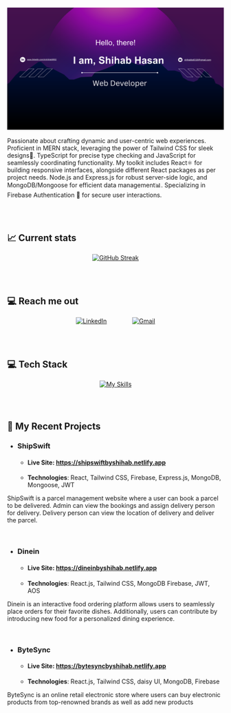 ![Tux, the Linux mascot](https://raw.githubusercontent.com/Shihab8902/Shihab8902/main/images/github%20banner.png)



<div >

Passionate about crafting dynamic and user-centric web experiences. Proficient in MERN stack, leveraging the power of Tailwind CSS for sleek designs🎨. TypeScript for precise type checking and JavaScript for seamlessly coordinating functionality. My toolkit includes React⚛️ for building responsive interfaces, alongside different React packages as per project needs. Node.js and Express.js for robust server-side logic, and MongoDB/Mongoose for efficient data management📊. Specializing in Firebase Authentication 🔐 for secure user interactions.

</div>

<br> <br>

## 📈 Current stats

<div align="center">

[![GitHub Streak](https://github-readme-streak-stats.herokuapp.com?user=Shihab8902&theme=github-dark)](https://git.io/streak-stats)

</div>


<br> <br>

## 💻 Reach me out

<div align="center">

[![LinkedIn](https://i.ibb.co/QjGgPTL/rsz-linkedinlogo.png)](https://www.linkedin.com/in/shihab8902)  &nbsp; &nbsp; &nbsp; &nbsp; &nbsp; &nbsp; &nbsp;  [![Gmail](https://i.ibb.co/3sZ45sH/resized1.png)](mailto:shihabbd018@gmail.com)



</div>



<br> <br>

## 💻 Tech Stack

<div align="center">

 [![My Skills](https://skillicons.dev/icons?i=react,html,css,tailwind,sass,javascript,typescript,firebase,nodejs,expressjs,mongodb,postman,git,github,vscode&perline=6)](https://skillicons.dev)

</div>


<br> <br>

## 📝 My Recent Projects

- ### ShipSwift 
   - #### Live Site: https://shipswiftbyshihab.netlify.app

  -  <b>Technologies</b>: React, Tailwind CSS, Firebase, Express.js, MongoDB, Mongoose, JWT

ShipSwift is a parcel management website where a user can book a parcel to be delivered. Admin can view the bookings and assign delivery person for delivery. Delivery person can view the location of delivery and deliver the parcel.

<br>

- ### Dinein 
    - #### Live Site: https://dineinbyshihab.netlify.app

    -  <b>Technologies</b>: React.js, Tailwind CSS, MongoDB Firebase, JWT, AOS
    
Dinein is an interactive food ordering platform allows users to seamlessly place orders for their favorite dishes. 
Additionally, users can contribute by introducing new food for a personalized dining experience.


<br>

- ### ByteSync 
    - #### Live Site: https://bytesyncbyshihab.netlify.app
    - <b>Technologies</b>: React.js, Tailwind CSS, daisy UI, MongoDB, Firebase

ByteSync is an online retail electronic store where users can buy electronic products from top-renowned brands as well 
as add new products






